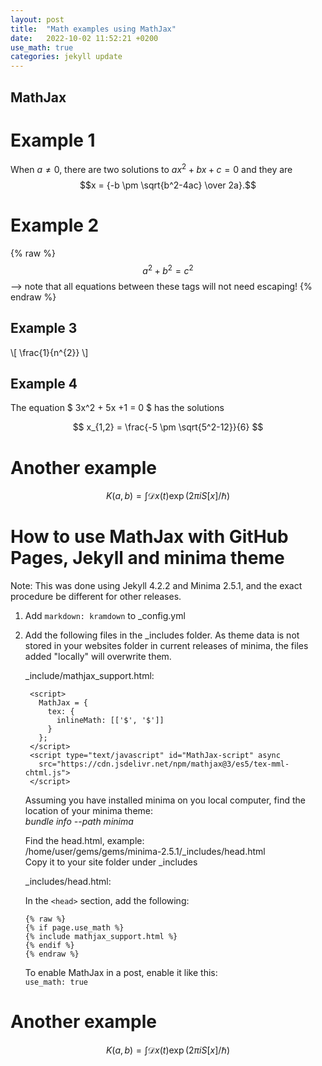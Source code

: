 ```yaml
---
layout: post
title:  "Math examples using MathJax"
date:   2022-10-02 11:52:21 +0200
use_math: true
categories: jekyll update
---
```

## MathJax

# Example 1 
When $a \ne 0$, there are two solutions to $ax^2 + bx + c = 0$ and they are
$$x = {-b \pm \sqrt{b^2-4ac} \over 2a}.$$


# Example 2
{% raw %}
  $$a^2 + b^2 = c^2$$ --> note that all equations between these tags will not need escaping! 
{% endraw %}


## Example 3 

\\[ \frac{1}{n^{2}} \\]


## Example 4

The equation $ 3x^2 + 5x +1 = 0 $ has the solutions

$$
x_{1,2} = \frac{-5 \pm \sqrt{5^2-12}}{6}
$$

# Another example
$$
K(a,b) = \int \mathcal{D}x(t) \exp(2\pi i S[x]/\hbar)
$$

# How to use MathJax with GitHub Pages, Jekyll and minima theme
Note: This was done using Jekyll 4.2.2 and Minima 2.5.1, and the exact procedure be different for other releases.

1. Add `markdown: kramdown` to _config.yml
2. Add the following files in the _includes folder. As theme data is not stored in your websites folder in current releases of minima, the files added "locally" will overwrite them.

    _include/mathjax_support.html: 

        <script>
          MathJax = {
            tex: {
              inlineMath: [['$', '$']]
            }
          };
        </script>
        <script type="text/javascript" id="MathJax-script" async
          src="https://cdn.jsdelivr.net/npm/mathjax@3/es5/tex-mml-chtml.js">
        </script>


    Assuming you have installed minima on you local computer, find the location of your minima theme:<br>
    *bundle info \--path minima*

    Find the head.html, example:  
    /home/user/gems/gems/minima-2.5.1/_includes/head.html  
    Copy it to your site folder under _includes  

    _includes/head.html:

    In the `<head>` section, add the following:
    ```
    {% raw %}
    {% if page.use_math %}  
    {% include mathjax_support.html %}  
    {% endif %}  
    {% endraw %}
    ```
    To enable MathJax in a post, enable it like this:  
    `use_math: true`

# Another example
$$
K(a,b) = \int \mathcal{D}x(t) \exp(2\pi i S[x]/\hbar)
$$
